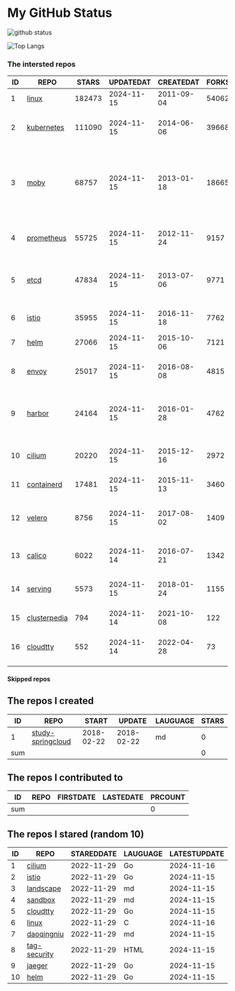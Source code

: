 # My GitHub Status

<img src="https://github-readme-stats-1.yihong0618.vercel.app/api?username=daoqingniu&show_icons=true&&&hide_title=true&count_private=true" alt="github status" />

![Top Langs](https://github-readme-stats-1.yihong0618.vercel.app/api/top-langs/?username=daoqingniu&layout=compact)

<!--START_SECTION:github_repos-->
### The intersted repos
| ID |                              REPO                               | STARS  | UPDATEDAT  | CREATEDAT  | FORKSCOUNT |                                                DESCRIPTIONS                                                |
|----|-----------------------------------------------------------------|--------|------------|------------|------------|------------------------------------------------------------------------------------------------------------|
|  1 | [linux](https://github.com/torvalds/linux)                      | 182473 | 2024-11-15 | 2011-09-04 |      54062 | Linux kernel source tree                                                                                   |
|  2 | [kubernetes](https://github.com/kubernetes/kubernetes)          | 111090 | 2024-11-15 | 2014-06-06 |      39668 | Production-Grade Container Scheduling and Management                                                       |
|  3 | [moby](https://github.com/moby/moby)                            |  68757 | 2024-11-15 | 2013-01-18 |      18665 | The Moby Project - a collaborative project for the container ecosystem to assemble container-based systems |
|  4 | [prometheus](https://github.com/prometheus/prometheus)          |  55725 | 2024-11-15 | 2012-11-24 |       9157 | The Prometheus monitoring system and time series database.                                                 |
|  5 | [etcd](https://github.com/etcd-io/etcd)                         |  47834 | 2024-11-15 | 2013-07-06 |       9771 | Distributed reliable key-value store for the most critical data of a distributed system                    |
|  6 | [istio](https://github.com/istio/istio)                         |  35955 | 2024-11-15 | 2016-11-18 |       7762 | Connect, secure, control, and observe services.                                                            |
|  7 | [helm](https://github.com/helm/helm)                            |  27066 | 2024-11-15 | 2015-10-06 |       7121 | The Kubernetes Package Manager                                                                             |
|  8 | [envoy](https://github.com/envoyproxy/envoy)                    |  25017 | 2024-11-15 | 2016-08-08 |       4815 | Cloud-native high-performance edge/middle/service proxy                                                    |
|  9 | [harbor](https://github.com/goharbor/harbor)                    |  24164 | 2024-11-15 | 2016-01-28 |       4762 | An open source trusted cloud native registry project that stores, signs, and scans content.                |
| 10 | [cilium](https://github.com/cilium/cilium)                      |  20220 | 2024-11-15 | 2015-12-16 |       2972 | eBPF-based Networking, Security, and Observability                                                         |
| 11 | [containerd](https://github.com/containerd/containerd)          |  17481 | 2024-11-15 | 2015-11-13 |       3460 | An open and reliable container runtime                                                                     |
| 12 | [velero](https://github.com/vmware-tanzu/velero)                |   8756 | 2024-11-15 | 2017-08-02 |       1409 | Backup and migrate Kubernetes applications and their persistent volumes                                    |
| 13 | [calico](https://github.com/projectcalico/calico)               |   6022 | 2024-11-14 | 2016-07-21 |       1342 | Cloud native networking and network security                                                               |
| 14 | [serving](https://github.com/knative/serving)                   |   5573 | 2024-11-15 | 2018-01-24 |       1155 | Kubernetes-based, scale-to-zero, request-driven compute                                                    |
| 15 | [clusterpedia](https://github.com/clusterpedia-io/clusterpedia) |    794 | 2024-11-14 | 2021-10-08 |        122 | The Encyclopedia of Kubernetes clusters                                                                    |
| 16 | [cloudtty](https://github.com/cloudtty/cloudtty)                |    552 | 2024-11-14 | 2022-04-28 |         73 | A Friendly Kubernetes CloudShell (Web Terminal) !                                                          |



#### Skipped repos
<!--END_SECTION:github_repos-->

<!--START_SECTION:my_github-->
## The repos I created
| ID  |                                 REPO                                 |   START    |   UPDATE   | LAUGUAGE | STARS |
|-----|----------------------------------------------------------------------|------------|------------|----------|-------|
|   1 | [study-springcloud](https://github.com/daoqingniu/study-springcloud) | 2018-02-22 | 2018-02-22 | md       |     0 |
| sum |                                                                      |            |            |          |     0 |

## The repos I contributed to
| ID  | REPO | FIRSTDATE | LASTEDATE | PRCOUNT |
|-----|------|-----------|-----------|---------|
| sum |      |           |           |       0 |

## The repos I stared (random 10)
| ID |                          REPO                          | STAREDDATE | LAUGUAGE | LATESTUPDATE |
|----|--------------------------------------------------------|------------|----------|--------------|
|  1 | [cilium](https://github.com/cilium/cilium)             | 2022-11-29 | Go       | 2024-11-16   |
|  2 | [istio](https://github.com/istio/istio)                | 2022-11-29 | Go       | 2024-11-15   |
|  3 | [landscape](https://github.com/cncf/landscape)         | 2022-11-29 | md       | 2024-11-15   |
|  4 | [sandbox](https://github.com/cncf/sandbox)             | 2022-11-29 | md       | 2024-11-15   |
|  5 | [cloudtty](https://github.com/cloudtty/cloudtty)       | 2022-11-29 | Go       | 2024-11-15   |
|  6 | [linux](https://github.com/torvalds/linux)             | 2022-11-29 | C        | 2024-11-16   |
|  7 | [daoqingniu](https://github.com/daoqingniu/daoqingniu) | 2022-11-29 | md       | 2024-11-15   |
|  8 | [tag-security](https://github.com/cncf/tag-security)   | 2022-11-29 | HTML     | 2024-11-15   |
|  9 | [jaeger](https://github.com/jaegertracing/jaeger)      | 2022-11-29 | Go       | 2024-11-15   |
| 10 | [helm](https://github.com/helm/helm)                   | 2022-11-29 | Go       | 2024-11-15   |

<!--END_SECTION:my_github-->
